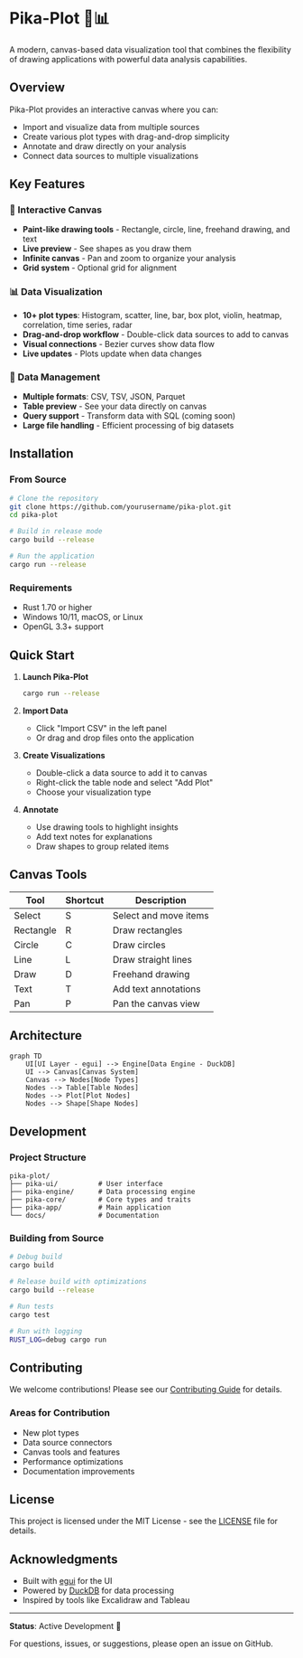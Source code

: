 # Pika-Plot 🎨📊

A modern, canvas-based data visualization tool that combines the flexibility of drawing applications with powerful data analysis capabilities.

## Overview

Pika-Plot provides an interactive canvas where you can:
- Import and visualize data from multiple sources
- Create various plot types with drag-and-drop simplicity
- Annotate and draw directly on your analysis
- Connect data sources to multiple visualizations

## Key Features

### 🎯 Interactive Canvas
- **Paint-like drawing tools** - Rectangle, circle, line, freehand drawing, and text
- **Live preview** - See shapes as you draw them
- **Infinite canvas** - Pan and zoom to organize your analysis
- **Grid system** - Optional grid for alignment

### 📊 Data Visualization
- **10+ plot types**: Histogram, scatter, line, bar, box plot, violin, heatmap, correlation, time series, radar
- **Drag-and-drop workflow** - Double-click data sources to add to canvas
- **Visual connections** - Bezier curves show data flow
- **Live updates** - Plots update when data changes

### 📁 Data Management
- **Multiple formats**: CSV, TSV, JSON, Parquet
- **Table preview** - See your data directly on canvas
- **Query support** - Transform data with SQL (coming soon)
- **Large file handling** - Efficient processing of big datasets

## Installation

### From Source
```bash
# Clone the repository
git clone https://github.com/yourusername/pika-plot.git
cd pika-plot

# Build in release mode
cargo build --release

# Run the application
cargo run --release
```

### Requirements
- Rust 1.70 or higher
- Windows 10/11, macOS, or Linux
- OpenGL 3.3+ support

## Quick Start

1. **Launch Pika-Plot**
   ```bash
   cargo run --release
   ```

2. **Import Data**
   - Click "Import CSV" in the left panel
   - Or drag and drop files onto the application

3. **Create Visualizations**
   - Double-click a data source to add it to canvas
   - Right-click the table node and select "Add Plot"
   - Choose your visualization type

4. **Annotate**
   - Use drawing tools to highlight insights
   - Add text notes for explanations
   - Draw shapes to group related items

## Canvas Tools

| Tool | Shortcut | Description |
|------|----------|-------------|
| Select | S | Select and move items |
| Rectangle | R | Draw rectangles |
| Circle | C | Draw circles |
| Line | L | Draw straight lines |
| Draw | D | Freehand drawing |
| Text | T | Add text annotations |
| Pan | P | Pan the canvas view |

## Architecture

```mermaid
graph TD
    UI[UI Layer - egui] --> Engine[Data Engine - DuckDB]
    UI --> Canvas[Canvas System]
    Canvas --> Nodes[Node Types]
    Nodes --> Table[Table Nodes]
    Nodes --> Plot[Plot Nodes]
    Nodes --> Shape[Shape Nodes]
```

## Development

### Project Structure
```
pika-plot/
├── pika-ui/          # User interface
├── pika-engine/      # Data processing engine
├── pika-core/        # Core types and traits
├── pika-app/         # Main application
└── docs/             # Documentation
```

### Building from Source
```bash
# Debug build
cargo build

# Release build with optimizations
cargo build --release

# Run tests
cargo test

# Run with logging
RUST_LOG=debug cargo run
```

## Contributing

We welcome contributions! Please see our [Contributing Guide](CONTRIBUTING.md) for details.

### Areas for Contribution
- New plot types
- Data source connectors
- Canvas tools and features
- Performance optimizations
- Documentation improvements

## License

This project is licensed under the MIT License - see the [LICENSE](LICENSE) file for details.

## Acknowledgments

- Built with [egui](https://github.com/emilk/egui) for the UI
- Powered by [DuckDB](https://duckdb.org/) for data processing
- Inspired by tools like Excalidraw and Tableau

---

**Status**: Active Development 🚀

For questions, issues, or suggestions, please open an issue on GitHub. 